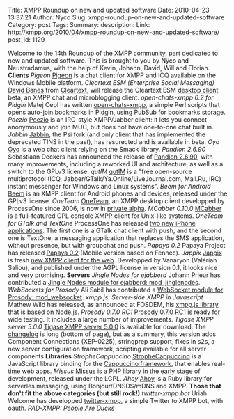 Title: XMPP Roundup on new and updated software
Date: 2010-04-23 13:37:21
Author: Nyco
Slug: xmpp-roundup-on-new-and-updated-software
Category: post
Tags: 
Summary: description:
Link: http://xmpp.org/2010/04/xmpp-roundup-on-new-and-updated-software/
post_id: 1129


Welcome to the 14th Roundup of the XMPP community, part dedicated to new and updated software. This is brought to you by Nÿco and Neustradamus, with the help of Kevin, Johann, David, Will and Florian. **Clients** _Pigeon_ [Pigeon](http://getbest.ru/) is a chat client for XMPP and ICQ available on the Windows Mobile platform. _Cleartext ESM (Enterprise Social Messaging)_ [David Banes](http://www.davidbanes.com/) from [Cleartext](http://www.cleartext.com/), will release the Cleartext ESM [desktop client](http://www.davidbanes.com/2010/04/12/a-couple-of-detail-pics-of-cleartext-esm-desktop/) beta, an XMPP chat and microblogging client. _open-chats-xmpp 0.2 for Pidgin_ Matej Cepl has written [open-chats-xmpp](http://mcepl.fedorapeople.org/scripts/open-chats-from-xmpp-bookmarks.pl), a simple Perl scripts that opens auto-join bookmarks in Pidgin, using PubSub for bookmarks storage. _Poezio_ [Poezio](http://codingteam.net/project/poezio/download) is an IRC-style XMPP/Jabber client: it lets you connect anonymously and join MUC, but does not have one-to-one chat built in. _Jabbin_ [Jabbin](http://www.jabbin.com/), the Psi fork (and only client that has implemented the deprecated TINS in the past), has resurected and is available in beta. _Oyo_ [Oyo](http://www.bristowsoftware.co.uk/) is a web chat client relying on the Smack library. _Pandion 2.6.90_ Sebastiaan Deckers has announced the release of [Pandion 2.6.90](http://blog.pandion.im/2010/02/pandion-2690-stable-release.html), with many improvements, including a reworked UI and architecture, as well as a switch to the GPLv3 license. _qutIM_ [qutIM](http://qutim.org/) is a "free open-source multiprotocol (ICQ, Jabber/GTalk/Ya.Online/LiveJournal.com, Mail.Ru, IRC) instant messenger for Windows and Linux systems". _Beem for Android_ [Beem](http://www.beem-project.com/) is an XMPP client for Android phones and devices, released under the GPLv3 license. _OneTeam_ [OneTeam](http://oneteam.im/), an XMPP desktop client developped by ProcessOne since 2006, is now in [private alpha](http://www.process-one.net/en/blogs/article/oneteam_xmpp_client_entering_private_alpha/). _MCabber 0.10.0_ [MCabber](http://mcabber.com/) is a full-featured GPL console XMPP client for Unix-like systems. _OneTeam for GTalk and TextOne_ ProcessOne has released [two new iPhone applications](http://www.process-one.net/en/blogs/article/new_set_of_iphone_applications_oneteam_for_gtalk_and_textone/). The first one is a GTalk chat client with push, and the second one is TextOne, a messaging application that replaces the SMS application, without presence, but with groupchat and push. _Papaya 0.2_ Papaya Project has released [Papaya 0.2](https://addons.mozilla.org/fr/mobile/addon/53630) (Mobile version based on Fennec). _Jappix_ [Jappix](http://project.jappix.com/) is fresh [new XMPP client for the web](http://www.vanaryon.eu/2010/04/jappix-il-arrive/). Developped by Vanaryon (Valérian Saliou), and published under the AGPL license in version 0.1, it looks nice and very promising. **Servers** _Jingle Nodes for ejabberd_ Johann Prieur has contributed a [Jingle Nodes module for ejabberd: mod_jinglenodes](https://code.launchpad.net/%7Ejprieur/+junk/mod_jinglenodes). _WebSockets for Prosody_ Ali Sabil has contributed a [WebSocket module for Prosody: mod_websocket](http://code.google.com/p/prosody-modules/source/browse/mod_websocket/). _xmpp.js: Server-side XMPP in Javascript_ Mathew Wild has released, as announced at FOSDEM, his [xmpp.js library](http://xmppjs.prosody.im/) that is based on Node.js. _Prosody 0.7.0 RC1_ [Prosody 0.7.0 RC1](http://blog.prosody.im/prosody-0-7-0rc1-available-for-testing/) is ready for wide testing. It includes a large number of improvements. _Tigase XMPP server 5.0.0_ [Tigase XMPP server 5.0.0](http://www.tigase.org/content/tigase-xmpp-server-500-b2135-final) is available for download. The [changelog](http://www.tigase.org/content/tigase-500) is long (bottom of page), but as a summary, this version adds Component Connections (XEP-0225), stringprep support, fixes in s2s, a new server configuration framework, scripting available for all server components **Libraries** _StropheCappuccino_ [StropheCappuccino](http://bitbucket.org/primalmotion/strophecappuccino/wiki/Home) is a JavaScript library binding for the [Cappuccino framework](http://cappuccino.org/), that enables real-time web apps. _Missus_ [Missus](http://code.google.com/p/missus/) is a PHP library in the early stage of development, released under the LGPL. _Ahoy_ [Ahoy](http://github.com/matsadler/ahoy) is a Ruby library for serverles messaging, using Bonjour/DNSDS/mDNS and XMPP. **Those that don't fit the above categories (but still rock!)** _twitter-xmpp bot_ Uriah Welcome has developped [twitter-xmpp](http://github.com/precision/twitter-xmpp/), a simple Twitter to XMPP bot, with oauth. _PAD-XMPP: People Are Ducks_
